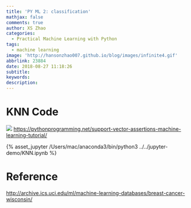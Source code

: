 ```yaml
---
title: 'PY ML 2: classification'
mathjax: false
comments: true
author: XS Zhao
categories:
  - Practical Machine Learning with Python
tags:
  - machine learning
image: 'http://hansonzhao007.github.io/blog/images/infinite4.gif'
abbrlink: 23884
date: 2018-08-27 11:18:26
subtitle:
keywords:
description:
---
```



# KNN Code
<!-- more -->
![](1.png)
https://pythonprogramming.net/support-vector-assertions-machine-learning-tutorial/

<script src="http://code.jquery.com/jquery-2.0.0.js"></script>
{% asset_jupyter /Users/mac/anaconda3/bin/python3 ../../jupyter-demo/KNN.ipynb %}

# Reference
http://archive.ics.uci.edu/ml/machine-learning-databases/breast-cancer-wisconsin/
